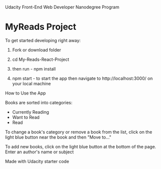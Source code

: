 Udacity Front-End Web Developer Nanodegree Program
# MyReads Project


To get started developing right away:


1. Fork or download folder
2. cd My-Reads-React-Project

3. then run  - npm install
4. npm start -  to start the app then navigate to http://localhost:3000/ on your local machine


How to Use the App

Books are sorted into categories:
- Currently Reading
- Want to Read
- Read

To change a book's category or remove a book from the list, click on the light blue button near the book and then "Move to..."

To add new books, click on the light blue button at the bottom of the page. Enter an author's name or subject


Made with Udacity starter code
